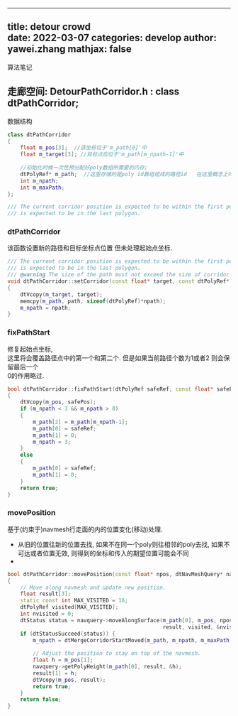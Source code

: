 
---
title: detour crowd  
date: 2022-03-07
categories: develop 
author: yawei.zhang 
mathjax: false
---


算法笔记
<!--more -->

## 走廊空间: DetourPathCorridor.h :   class dtPathCorridor;          

数据结构   
```C++
class dtPathCorridor
{
	float m_pos[3];  //该坐标位于'm_path[0]'中   
	float m_target[3]; //目标点应位于'm_path[m_npath-1]'中  
	
    //初始化时候一次性预分配好poly数组所需要的内存;     
	dtPolyRef* m_path;  //这里存储的是poly id数组组成的路径id   在这里概念上叫做corridor 即从起始点到目标点有效的走廊空间 
	int m_npath;
	int m_maxPath;
};

/// The current corridor position is expected to be within the first polygon in the path. The target 
/// is expected to be in the last polygon. 

```




### dtPathCorridor   
该函数设置新的路径和目标坐标点位置  但未处理起始点坐标.  
```C++
/// The current corridor position is expected to be within the first polygon in the path. The target 
/// is expected to be in the last polygon. 
/// @warning The size of the path must not exceed the size of corridor's path buffer set during #init().
void dtPathCorridor::setCorridor(const float* target, const dtPolyRef* path, const int npath)
{
	dtVcopy(m_target, target);
	memcpy(m_path, path, sizeof(dtPolyRef)*npath);
	m_npath = npath;
}
```

###  fixPathStart
修复起始点坐标,  
这里将会覆盖路径点中的第一个和第二个.    但是如果当前路径个数为1或者2  则会保留最后一个  
0的作用略过.  
```C++
bool dtPathCorridor::fixPathStart(dtPolyRef safeRef, const float* safePos)
{
	dtVcopy(m_pos, safePos);
	if (m_npath < 3 && m_npath > 0)
	{
		m_path[2] = m_path[m_npath-1];
		m_path[0] = safeRef;
		m_path[1] = 0;
		m_npath = 3;
	}
	else
	{
		m_path[0] = safeRef;
		m_path[1] = 0;
	}
	return true;
}
```

### movePosition
基于(约束于)navmesh行走面的内的位置变化(移动)处理.   
* 从旧的位置往新的位置去找, 如果不在同一个poly则往相邻的poly去找,  如果不可达或者位置无效, 则得到的坐标和传入的期望位置可能会不同   
* 

```C++
bool dtPathCorridor::movePosition(const float* npos, dtNavMeshQuery* navquery, const dtQueryFilter* filter)
{
	// Move along navmesh and update new position.
	float result[3];
	static const int MAX_VISITED = 16;
	dtPolyRef visited[MAX_VISITED];
	int nvisited = 0;
	dtStatus status = navquery->moveAlongSurface(m_path[0], m_pos, npos, filter,
												 result, visited, &nvisited, MAX_VISITED);
	if (dtStatusSucceed(status)) {
		m_npath = dtMergeCorridorStartMoved(m_path, m_npath, m_maxPath, visited, nvisited);
		
		// Adjust the position to stay on top of the navmesh.
		float h = m_pos[1];
		navquery->getPolyHeight(m_path[0], result, &h);
		result[1] = h;
		dtVcopy(m_pos, result);
		return true;
	}
	return false;
}
```